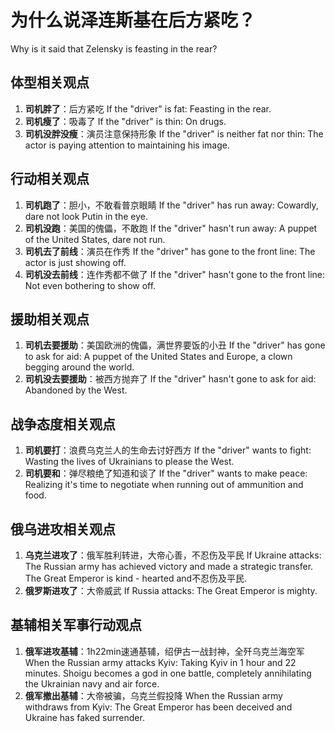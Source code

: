 # 为什么说泽连斯基在后方紧吃？
Why is it said that Zelensky is feasting in the rear?

## 体型相关观点
1. **司机胖了**：后方紧吃
If the "driver" is fat: Feasting in the rear.
2. **司机瘦了**：吸毒了
If the "driver" is thin: On drugs.
3. **司机没胖没瘦**：演员注意保持形象
If the "driver" is neither fat nor thin: The actor is paying attention to maintaining his image.

## 行动相关观点
1. **司机跑了**：胆小，不敢看普京眼睛
If the "driver" has run away: Cowardly, dare not look Putin in the eye.
2. **司机没跑**：美国的傀儡，不敢跑
If the "driver" hasn't run away: A puppet of the United States, dare not run.
3. **司机去了前线**：演员在作秀
If the "driver" has gone to the front line: The actor is just showing off.
4. **司机没去前线**：连作秀都不做了
If the "driver" hasn't gone to the front line: Not even bothering to show off.

## 援助相关观点
1. **司机去要援助**：美国欧洲的傀儡，满世界要饭的小丑
If the "driver" has gone to ask for aid: A puppet of the United States and Europe, a clown begging around the world.
2. **司机没去要援助**：被西方抛弃了
If the "driver" hasn't gone to ask for aid: Abandoned by the West.

## 战争态度相关观点
1. **司机要打**：浪费乌克兰人的生命去讨好西方
If the "driver" wants to fight: Wasting the lives of Ukrainians to please the West.
2. **司机要和**：弹尽粮绝了知道和谈了
If the "driver" wants to make peace: Realizing it's time to negotiate when running out of ammunition and food.

## 俄乌进攻相关观点
1. **乌克兰进攻了**：俄军胜利转进，大帝心善，不忍伤及平民
If Ukraine attacks: The Russian army has achieved victory and made a strategic transfer. The Great Emperor is kind - hearted and不忍伤及平民.
2. **俄罗斯进攻了**：大帝威武
If Russia attacks: The Great Emperor is mighty.

## 基辅相关军事行动观点
1. **俄军进攻基辅**：1h22min速通基辅，绍伊古一战封神，全歼乌克兰海空军
When the Russian army attacks Kyiv: Taking Kyiv in 1 hour and 22 minutes. Shoigu becomes a god in one battle, completely annihilating the Ukrainian navy and air force.
2. **俄军撤出基辅**：大帝被骗，乌克兰假投降
When the Russian army withdraws from Kyiv: The Great Emperor has been deceived and Ukraine has faked surrender.
